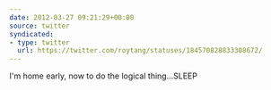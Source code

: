 ```yaml
---
date: 2012-03-27 09:21:29+00:00
source: twitter
syndicated:
- type: twitter
  url: https://twitter.com/roytang/statuses/184570828833308672/
---
```


I'm home early, now to do the logical thing...SLEEP